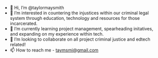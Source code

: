 - 👋 Hi, I’m @taylormaysmith
- 👀 I’m interested in countering the injustices within our criminal legal system through education, technology and resources for those incarcerated.
- 🌱 I’m currently learning project management, spearheading initatives, and expanding on my experience within tech.
- 💞️ I’m looking to collaborate on all project criminal justice and edtech related!
- 📫 How to reach me - taymsmi@gmail.com

<!---
taylormaysmith/taylormaysmith is a ✨ special ✨ repository because its `README.md` (this file) appears on your GitHub profile.
You can click the Preview link to take a look at your changes.
--->
